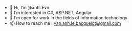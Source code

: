 - 👋 Hi, I’m @anhLEvn
- 👀 I’m interested in C#, ASP.NET, Angular
- 💞️ I’m open for work in the fields of information technology
- 📫 How to reach me : van.anh.le.bacquelot@gmail.com

<!---
anhLEvn/anhLEvn is a ✨ special ✨ repository because its `README.md` (this file) appears on your GitHub profile.
You can click the Preview link to take a look at your changes.
--->
